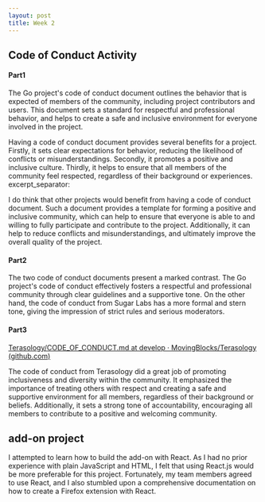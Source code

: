 ```yaml
---
layout: post
title: Week 2
---
```


## Code of Conduct Activity

#### Part1

The Go project's code of conduct document outlines the behavior that is expected of members of the community, including project contributors and users. This document sets a standard for respectful and professional behavior, and helps to create a safe and inclusive environment for everyone involved in the project.

Having a code of conduct document provides several benefits for a project. Firstly, it sets clear expectations for behavior, reducing the likelihood of conflicts or misunderstandings. Secondly, it promotes a positive and inclusive culture. Thirdly, it helps to ensure that all members of the community feel respected, regardless of their background or experiences.
excerpt_separator: <!--more-->

I do think that other projects would benefit from having a code of conduct document. Such a document provides a template for forming a positive and inclusive community, which can help to ensure that everyone is able to and willing to fully participate and contribute to the project. Additionally, it can help to reduce conflicts and misunderstandings, and ultimately improve the overall quality of the project.

#### Part2

The two code of conduct documents present a marked contrast. The Go project's code of conduct effectively fosters a respectful and professional community through clear guidelines and a supportive tone. On the other hand, the code of conduct from Sugar Labs has a more formal and stern tone, giving the impression of strict rules and serious moderators.

#### Part3

[Terasology/CODE_OF_CONDUCT.md at develop · MovingBlocks/Terasology (github.com)](https://github.com/MovingBlocks/Terasology/blob/develop/docs/CODE_OF_CONDUCT.md)

The code of conduct from Terasology did a great job of promoting inclusiveness and diversity within the community. It emphasized the importance of treating others with respect and creating a safe and supportive environment for all members, regardless of their background or beliefs. Additionally, it sets a strong tone of accountability, encouraging all members to contribute to a positive and welcoming community. 

## add-on project

I attempted to learn how to build the add-on with React. As I had no prior experience with plain JavaScript and HTML, I felt that using React.js would be more preferable for this project. Fortunately, my team members agreed to use React, and I also stumbled upon a comprehensive documentation on how to create a Firefox extension with React.
